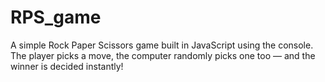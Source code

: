 # RPS_game
A simple Rock Paper Scissors game built in JavaScript using the console. The player picks a move, the computer randomly picks one too — and the winner is decided instantly!
